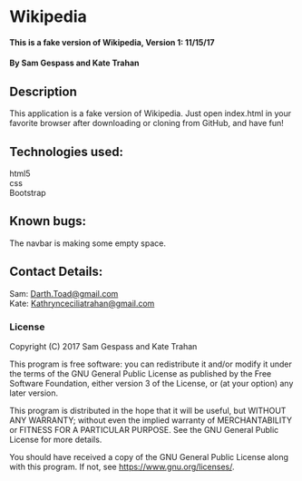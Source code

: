 # Wikipedia

#### This is a fake version of Wikipedia, Version 1: 11/15/17

#### By Sam Gespass and Kate Trahan

## Description

This application is a fake version of Wikipedia. Just open index.html in your favorite browser after downloading or cloning from GitHub, and have fun!

## Technologies used:

html5  
css  
Bootstrap

## Known bugs:

The navbar is making some empty space.

## Contact Details:

Sam: Darth.Toad@gmail.com  
Kate: Kathrynceciliatrahan@gmail.com

### License

Copyright (C) 2017 Sam Gespass and Kate Trahan

This program is free software: you can redistribute it and/or modify
it under the terms of the GNU General Public License as published by
the Free Software Foundation, either version 3 of the License, or
(at your option) any later version.

This program is distributed in the hope that it will be useful,
but WITHOUT ANY WARRANTY; without even the implied warranty of
MERCHANTABILITY or FITNESS FOR A PARTICULAR PURPOSE.  See the
GNU General Public License for more details.

You should have received a copy of the GNU General Public License
along with this program.  If not, see <https://www.gnu.org/licenses/>.
